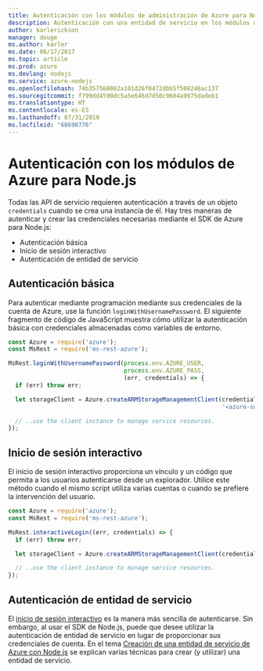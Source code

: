 ```yaml
---
title: Autenticación con los módulos de administración de Azure para Node.js
description: Autenticación con una entidad de servicio en los módulos de administración de Azure para Node.js
author: karlerickson
manager: douge
ms.author: karler
ms.date: 06/17/2017
ms.topic: article
ms.prod: azure
ms.devlang: nodejs
ms.service: azure-nodejs
ms.openlocfilehash: 74b357568082a101d26f0472dbb5f508246ac137
ms.sourcegitcommit: f799dd4590dc5a5e646d7d50c9604a9975dadeb1
ms.translationtype: HT
ms.contentlocale: es-ES
ms.lasthandoff: 07/31/2019
ms.locfileid: "68690776"
---
```

# <a name="authenticate-with-the-azure-modules-for-nodejs"></a>Autenticación con los módulos de Azure para Node.js 

Todas las API de servicio requieren autenticación a través de un objeto `credentials` cuando se crea una instancia de él. Hay tres maneras de autenticar y crear las credenciales necesarias mediante el SDK de Azure para Node.js: 

- Autenticación básica
- Inicio de sesión interactivo
- Autenticación de entidad de servicio

## <a name="basic-authentication"></a>Autenticación básica

Para autenticar mediante programación mediante sus credenciales de la cuenta de Azure, use la función `loginWithUsernamePassword`. El siguiente fragmento de código de JavaScript muestra cómo utilizar la autenticación básica con credenciales almacenadas como variables de entorno. 

```javascript
const Azure = require('azure');
const MsRest = require('ms-rest-azure');

MsRest.loginWithUsernamePassword(process.env.AZURE_USER, 
                                 process.env.AZURE_PASS, 
                                 (err, credentials) => {
  if (err) throw err;

  let storageClient = Azure.createARMStorageManagementClient(credentials, 
                                                             '<azure-subscription-id>');

  // ..use the client instance to manage service resources.
});
```

## <a name="interactive-login"></a>Inicio de sesión interactivo

El inicio de sesión interactivo proporciona un vínculo y un código que permita a los usuarios autenticarse desde un explorador. Utilice este método cuando el mismo script utiliza varias cuentas o cuando se prefiere la intervención del usuario.

```javascript
const Azure = require('azure');
const MsRest = require('ms-rest-azure');

MsRest.interactiveLogin((err, credentials) => {
  if (err) throw err;

  let storageClient = Azure.createARMStorageManagementClient(credentials, '<azure-subscription-id>');

  // ..use the client instance to manage service resources.
});
```

## <a name="service-principal-authentication"></a>Autenticación de entidad de servicio

El [inicio de sesión interactivo](#interactive-login) es la manera más sencilla de autenticarse. Sin embargo, al usar el SDK de Node.js, puede que desee utilizar la autenticación de entidad de servicio en lugar de proporcionar sus credenciales de cuenta. En el tema [Creación de una entidad de servicio de Azure con Node.js](./node-sdk-azure-authenticate-principal.md) se explican varias técnicas para crear (y utilizar) una entidad de servicio. 